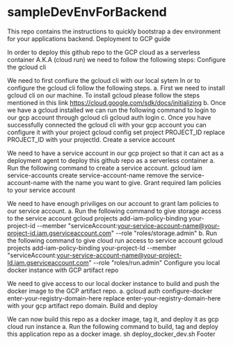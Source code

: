 # sampleDevEnvForBackend
This repo contains the instructions to quickly bootstrap a dev environment for your applications backend.
Deployment to GCP guide

In order to deploy this github repo to the GCP cloud as a serverless 
container A.K.A (cloud run) we need to follow the following steps:
Configure the gcloud cli

We need to first confiure the gcloud cli with our local sytem In or to 
configure the gcloud cli follow the following steps. a. First we need to 
install gcloud cli on our machine. To install gcloud please follow the 
steps mentioned in this link 
https://cloud.google.com/sdk/docs/initializing b. Once we have a gcloud 
installed we can run the following command to login to our gcp account 
through gcloud cli gcloud auth login c. Once you have successfully 
connected the gcloud cli with your gcp account you can configure it with 
your project gcloud config set project PROJECT_ID replace PROJECT_ID with 
your projectId.
Create a service account

We need to have a service account in our gcp project so that it can act as 
a deployment agent to deploy this github repo as a serverless container a. 
Run the following command to create a service account. gcloud iam 
service-accounts create service-account-name remove the 
service-account-name with the name you want to give.
Grant required Iam policies to your service account

We need to have enough priviliges on our account to grant Iam policies to 
our service account. a. Run the following command to give storage access 
to the service account gcloud projects add-iam-policy-binding 
your-project-id --member 
"serviceAccount:your-service-account-name@your-project-id.iam.gserviceaccount.com" 
--role "roles/storage.admin" b. Run the following command to give cloud 
run access to service account gcloud projects add-iam-policy-binding 
your-project-Id --member 
"serviceAccount:your-service-account-name@your-project-Id.iam.gserviceaccount.com" 
--role "roles/run.admin"
Configure you local docker instance with GCP artifact repo

We need to give access to our local docker instance to build and push the 
docker image to the GCP artifact repo. a. gcloud auth configure-docker 
enter-your-registry-domain-here replace enter-your-registry-domain-here 
with your gcp artifact repo domain.
Build and deploy

We can now build this repo as a docker image, tag it, and deploy it as gcp 
cloud run instance a. Run the following command to build, tag and deploy 
this application repo as a docker image. sh deploy_docker_dev.sh
Footer

